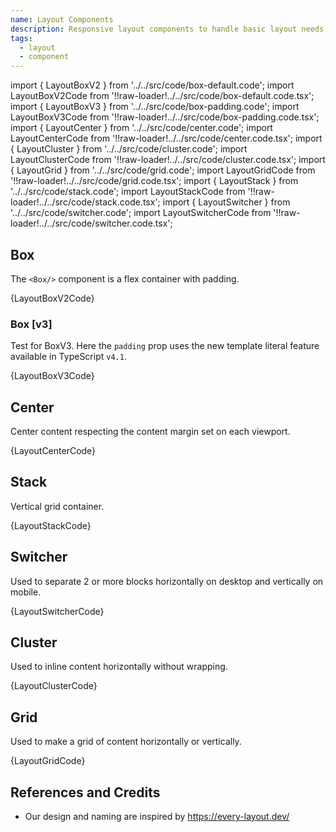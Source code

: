 ```yaml
---
name: Layout Components
description: Responsive layout components to handle basic layout needs.
tags:
  - layout
  - component
---
```


<!-- CODE IMPORTS -->

<!-- prettier-ignore -->
import { LayoutBoxV2 } from '../../src/code/box-default.code'; 
import LayoutBoxV2Code from '!!raw-loader!../../src/code/box-default.code.tsx';
import { LayoutBoxV3 } from '../../src/code/box-padding.code'; 
import LayoutBoxV3Code from '!!raw-loader!../../src/code/box-padding.code.tsx';
import { LayoutCenter } from '../../src/code/center.code'; 
import LayoutCenterCode from '!!raw-loader!../../src/code/center.code.tsx';
import { LayoutCluster } from '../../src/code/cluster.code'; 
import LayoutClusterCode from '!!raw-loader!../../src/code/cluster.code.tsx';
import { LayoutGrid } from '../../src/code/grid.code'; 
import LayoutGridCode from '!!raw-loader!../../src/code/grid.code.tsx';
import { LayoutStack } from '../../src/code/stack.code'; 
import LayoutStackCode from '!!raw-loader!../../src/code/stack.code.tsx';
import { LayoutSwitcher } from '../../src/code/switcher.code'; 
import LayoutSwitcherCode from '!!raw-loader!../../src/code/switcher.code.tsx';

<!-- END CODE IMPORTS -->

<DocHeader props={props}/>

## Box

The `<Box/>` component is a flex container with padding.

<ThemeWrapper>
  <LayoutBoxV2 />
</ThemeWrapper>

<CodeBlock>{LayoutBoxV2Code}</CodeBlock>

### Box [v3]

<Badge name="version" status="v3"></Badge>

Test for BoxV3. Here the `padding` prop uses the new template literal feature
available in TypeScript `v4.1`.

<ThemeWrapper>
  <LayoutBoxV3 />
</ThemeWrapper>

<CodeBlock>{LayoutBoxV3Code}</CodeBlock>

## Center

Center content respecting the content margin set on each viewport.

<ThemeWrapper>
  <LayoutCenter /> 
</ThemeWrapper>

<CodeBlock>{LayoutCenterCode}</CodeBlock>

## Stack

Vertical grid container.

<ThemeWrapper>
  <LayoutStack />
</ThemeWrapper>

<CodeBlock>{LayoutStackCode}</CodeBlock>

## Switcher

Used to separate 2 or more blocks horizontally on desktop and vertically on
mobile.

<ThemeWrapper>
  <LayoutSwitcher />
</ThemeWrapper>

<CodeBlock>{LayoutSwitcherCode}</CodeBlock>

## Cluster

Used to inline content horizontally without wrapping.

<ThemeWrapper>
  <LayoutCluster />
</ThemeWrapper>

<CodeBlock>{LayoutClusterCode}</CodeBlock>

## Grid

Used to make a grid of content horizontally or vertically.

<ThemeWrapper>
  <LayoutGrid />
</ThemeWrapper>

<CodeBlock>{LayoutGridCode}</CodeBlock>

## References and Credits

- Our design and naming are inspired by https://every-layout.dev/
